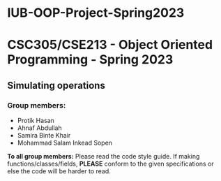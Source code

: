 # IUB-OOP-Project-Spring2023
# CSC305/CSE213 - Object Oriented Programming - Spring 2023

## Simulating operations

### Group members:
* Protik Hasan
* Ahnaf Abdullah
* Samira Binte Khair
* Mohammad Salam Inkead Sopen

**To all group members:** Please read the code style guide. If making functions/classes/fields, **PLEASE** conform to the given specifications or else the code will be harder to read. 
